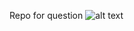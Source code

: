 Repo for question
![alt text](https://raw.githubusercontent.com/username/projectname/branch/path/to/img.png)
